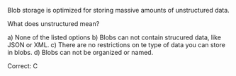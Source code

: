 Blob storage is optimized for storing massive amounts of unstructured data.

What does unstructured mean?

a) None of the listed options
b) Blobs can not contain strucured data, like JSON or XML.
c) There are no restrictions on te type of data you can store in blobs.
d) Blobs can not be organized or named.

Correct: C